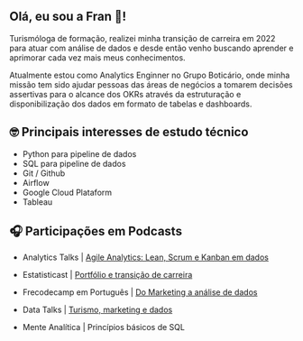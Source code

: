  ## Olá, eu sou a Fran 👋!

 Turismóloga de formação, realizei minha transição de carreira em 2022 para atuar com análise de dados e desde então venho buscando aprender e aprimorar cada vez mais meus conhecimentos.

 Atualmente estou como Analytics Enginner no Grupo Boticário, onde minha missão tem sido ajudar pessoas das áreas de negócios a tomarem decisões assertivas para o alcance dos OKRs através da estruturação e disponibilização dos dados em formato de tabelas e dashboards.

## 🤓 Principais interesses de estudo técnico
- Python para pipeline de dados
- SQL para pipeline de dados
- Git / Github 
- Airflow
- Google Cloud Plataform
- Tableau




## 🎧 Participações em Podcasts

- Analytics Talks | [Agile Analytics: Lean, Scrum e Kanban em dados](https://open.spotify.com/episode/2SKmzgSPc1MdsJl2nsfJqx?si=hY65xz0gTBu0GlO5PUQSFA)
- Estatisticast | [Portfólio e transição de carreira](https://open.spotify.com/episode/1REhcgV2V8ATOZ4uLOnaYp?si=3f84b663588f4640)
- Frecodecamp em Português | [Do Marketing a análise de dados](https://open.spotify.com/episode/49RMjEMVPNvFVTAxLKTxnu?si=f5d5d77c5d1d467c)

- Data Talks | [Turismo, marketing e dados](https://open.spotify.com/episode/0UDuNZOY3P9HBFjlMwxxHh?si=dOVtS6qzS6ektVRNofUIJQ)
- Mente Analítica | Princípios básicos de SQL
